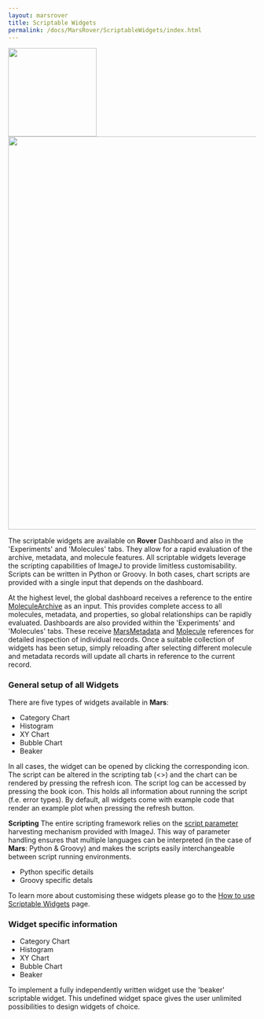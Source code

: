 ```yaml
---
layout: marsrover
title: Scriptable Widgets
permalink: /docs/MarsRover/ScriptableWidgets/index.html
---
```

<img align='center' src='{{site.baseurl}}/docs/img/Rover/img3.png' width='180' />

<img align='center' src='{{site.baseurl}}/docs/img/Rover/img6.png' width='800' />

The scriptable widgets are available on **Rover** Dashboard and also in the 'Experiments' and 'Molecules' tabs. They allow for a rapid evaluation of the archive, metadata, and molecule features. All scriptable widgets leverage the scripting capabilities of ImageJ to provide limitless customisability. Scripts can be written in Python or Groovy. In both cases, chart scripts are provided with a single input that depends on the dashboard.

At the highest level, the global dashboard receives a reference to the entire [MoleculeArchive](https://duderstadt-lab.github.io/mars-core/javadoc/de/mpg/biochem/mars/molecule/MoleculeArchive.html) as an input. This provides complete access to all molecules, metadata, and properties, so global relationships can be rapidly evaluated. Dashboards are also provided within the 'Experiments' and 'Molecules' tabs. These receive [MarsMetadata](https://duderstadt-lab.github.io/mars-core/javadoc/de/mpg/biochem/mars/molecule/MarsMetadata.html) and [Molecule](https://duderstadt-lab.github.io/mars-core/javadoc/de/mpg/biochem/mars/molecule/Molecule.html) references for detailed inspection of individual records. Once a suitable collection of widgets has been setup, simply reloading after selecting different molecule and metadata records will update all charts in reference to the current record.

### General setup of all Widgets
There are five types of widgets available in **Mars**:
* Category Chart
* Histogram
* XY Chart
* Bubble Chart
* Beaker

In all cases, the widget can be opened by clicking the corresponding icon. The script can be altered in the scripting tab (<>) and the chart can be rendered by pressing the refresh icon. The script log can be accessed by pressing the book icon. This holds all information about running the script (f.e. error types). By default, all widgets come with example code that render an example plot when pressing the refresh button.

**Scripting**
The entire scripting framework relies on the [script parameter](https://imagej.net/Script_Parameters) harvesting mechanism provided with ImageJ. This way of parameter handling ensures that multiple languages can be interpreted (in the case of **Mars**: Python & Groovy) and makes the scripts easily interchangeable between script running environments.




- Python specific details
- Groovy specific detals







To learn more about customising these widgets please go to the [How to use Scriptable Widgets](https://duderstadt-lab.github.io/mars-docs/tutorials/workingwithmars/scriptable-widgets/) page.


### Widget specific information

- Category Chart
- Histogram
- XY Chart
- Bubble Chart
- Beaker


To implement a fully independently written widget use the 'beaker' scriptable widget. This undefined widget space gives the user unlimited possibilities to design widgets of choice.
